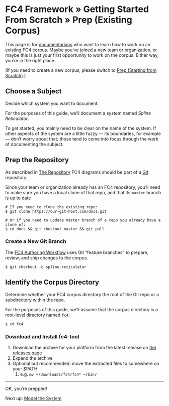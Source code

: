 # FC4 Framework » Getting Started From Scratch » Prep (Existing Corpus)

This page is for [documentarians](http://www.writethedocs.org/documentarians/)
who want to learn how to work on an existing FC4
[corpus](../../concepts.md#corpus). Maybe you’ve joined a new team or
organization, or maybe this is just your first opportunity to work on the
corpus. Either way, you’re in the right place.

(If you need to create a new corpus, please switch to
[Prep (Starting from Scratch)](1a-prep-starting-from-scratch.md).)

## Choose a Subject

Decide which system you want to document.

For the purposes of this guide, we’ll document a system named _Spline
Reticulator_.

<aside>
To get started, you mainly need to be clear on the name of the system. If other
aspects of the system are a little fuzzy — its boundaries, for example — don’t
worry about that; those tend to come into focus through the work of documenting
the subject.
</aside>

## Prep the Repository

As described in [The Repository](../../methodology/repository.md) FC4 diagrams
should be part of a [Git](https://git-scm.com) repository.

Since your team or organization already has an FC4 repository, you’ll need to
make sure you have a local clone of that repo, and that its `master` branch is
up to date

```shell
# If you need to clone the existing repo:
$ git clone https://our-git-host.com/docs.git

# Or if you need to update master branch of a repo you already have a clone of:
$ cd docs && git checkout master && git pull
```

### Create a New Git Branch

The [FC4 Authoring Workflow](../../methodology/authoring_workflow.md) uses Git
“feature branches” to prepare, review, and ship changes to the corpus.

```shell
$ git checkout -b spline-reticulator
```

## Identify the Corpus Directory

Determine whether your FC4 corpus directory the root of the Git repo or a
subdirectory within the repo.

For the purposes of this guide, we’ll assume that the corpus directory is a
root-level directory named `fc4`:

```shell
$ cd fc4
```

### Download and Install fc4-tool

1. Download the archive for your platform from the latest release on [the
   releases page](https://github.com/FundingCircle/fc4-framework/releases)
1. Expand the archive
1. Optional but recommended: move the extracted files to somewhere on your $PATH
   1. e.g. `mv ~/Downloads/fc4/fc4* ~/bin/`

----

OK, you’re prepped!

Next up: [Model the System](2-modeling.md)
